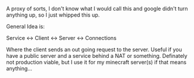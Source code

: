 A proxy of sorts, I don't know what I would call this and google didn't turn anything up, so I just whipped this up.

General Idea is:

Service <-> Client <-> Server <-> Connections

Where the client sends an out going request to the server. Useful if you have a public server and a service behind a NAT or something. Definately not production viable, but I use it for my minecraft server(s) if that means anything...
